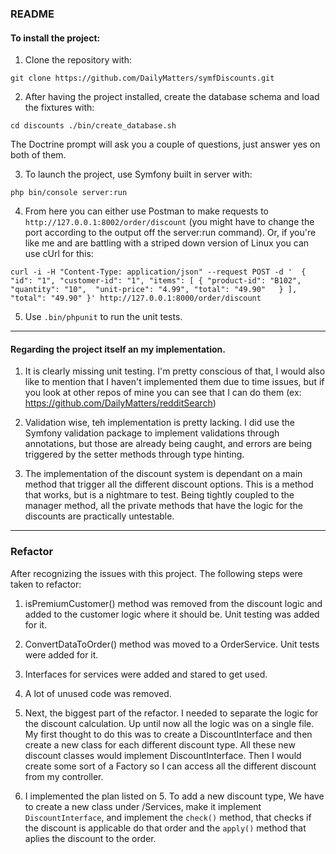 ### README

#### To install the project:

1. Clone the repository with:

`git clone https://github.com/DailyMatters/symfDiscounts.git`

2. After having the project installed, create the database schema and load the fixtures with:

`cd discounts
./bin/create_database.sh`

The Doctrine prompt will ask you a couple of questions, just answer yes on both of them.

3. To launch the project, use Symfony built in server with:

`php bin/console server:run`

4. From here you can either use Postman to make requests to `http://127.0.0.1:8002/order/discount` (you might have to change the port according to the output off the server:run command). Or, if you're like me and are battling with a striped down version of Linux you can use cUrl for this:

`
curl -i -H "Content-Type: application/json" --request POST -d '	
{
  "id": "1",
  "customer-id": "1",
  "items": [
    {
      "product-id": "B102",
      "quantity": "10", 
      "unit-price": "4.99",
      "total": "49.90"	
    }
  ],
  "total": "49.90"
}' http://127.0.0.1:8000/order/discount
`

5. Use `.bin/phpunit` to run the unit tests.

---------

#### Regarding the project itself an my implementation.

1. It is clearly missing unit testing. I'm pretty conscious of that, I would also like to mention that I haven't implemented them due to time issues, but if you look at other repos of mine you can see that I can do them (ex: https://github.com/DailyMatters/redditSearch)

2. Validation wise, teh implementation is pretty lacking. I did use the Symfony validation package to implement validations through annotations, but those are already being caught, and errors are being triggered by the setter methods through type hinting.

3. The implementation of the discount system is dependant on a main method that trigger all the different discount options. This is a method that works, but is a nightmare to test. Being tightly coupled to the manager method, all the private methods that have the logic for the discounts are practically untestable.

-----------

### Refactor

After recognizing the issues with this project. The following steps were taken to refactor:

1. isPremiumCustomer() method was removed from the discount logic and added to the customer logic where it should be. Unit testing was added for it.

2. ConvertDataToOrder() method was moved to a OrderService. Unit tests were added for it.

3. Interfaces for services were added and stared to get used.

4. A lot of unused code was removed.

5. Next, the biggest part of the refactor. I needed to separate the logic for the discount calculation. Up until now all the logic was on a single file. My first thought to do this was to create a DiscountInterface and then create a new class for each different discount type. All these new discount classes would implement DiscountInterface. Then I would create some sort of a Factory so I can access all the different discount from my controller.

6. I implemented the plan listed on 5. To add a new discount type, We have to create a new class under /Services, make it implement `DiscountInterface`, and implement the `check()` method, that checks if the discount is applicable do that order and the `apply()` method that aplies the discount to the order.
